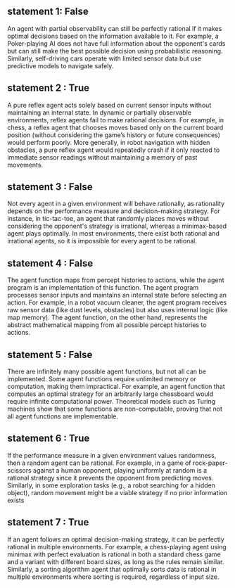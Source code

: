 ## statement 1: False
An agent with partial observability can still be perfectly rational if it makes optimal decisions based on the information available to it. For example, a Poker-playing AI does not have full information about the opponent's cards but can still make the best possible decision using probabilistic reasoning. Similarly, self-driving cars operate with limited sensor data but use predictive models to navigate safely.

## statement 2 : True
A pure reflex agent acts solely based on current sensor inputs without maintaining an internal state. In dynamic or partially observable environments, reflex agents fail to make rational decisions. For example, in chess, a reflex agent that chooses moves based only on the current board position (without considering the game’s history or future consequences) would perform poorly. More generally, in robot navigation with hidden obstacles, a pure reflex agent would repeatedly crash if it only reacted to immediate sensor readings without maintaining a memory of past movements.

## statement 3 : False
Not every agent in a given environment will behave rationally, as rationality depends on the performance measure and decision-making strategy. For instance, in tic-tac-toe, an agent that randomly places moves without considering the opponent's strategy is irrational, whereas a minimax-based agent plays optimally. In most environments, there exist both rational and irrational agents, so it is impossible for every agent to be rational.

## statement 4 : False
The agent function maps from percept histories to actions, while the agent program is an implementation of this function. The agent program processes sensor inputs and maintains an internal state before selecting an action. For example, in a robot vacuum cleaner, the agent program receives raw sensor data (like dust levels, obstacles) but also uses internal logic (like map memory). The agent function, on the other hand, represents the abstract mathematical mapping from all possible percept histories to actions.

## statement 5 : False
There are infinitely many possible agent functions, but not all can be implemented. Some agent functions require unlimited memory or computation, making them impractical. For example, an agent function that computes an optimal strategy for an arbitrarily large chessboard would require infinite computational power. Theoretical models such as Turing machines show that some functions are non-computable, proving that not all agent functions are implementable.

## statement 6 : True
If the performance measure in a given environment values randomness, then a random agent can be rational. For example, in a game of rock-paper-scissors against a human opponent, playing uniformly at random is a rational strategy since it prevents the opponent from predicting moves. Similarly, in some exploration tasks (e.g., a robot searching for a hidden object), random movement might be a viable strategy if no prior information exists

## statement 7 : True
If an agent follows an optimal decision-making strategy, it can be perfectly rational in multiple environments. For example, a chess-playing agent using minimax with perfect evaluation is rational in both a standard chess game and a variant with different board sizes, as long as the rules remain similar. Similarly, a sorting algorithm agent that optimally sorts data is rational in multiple environments where sorting is required, regardless of input size.








